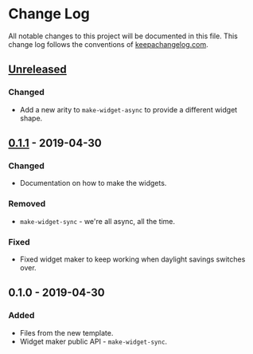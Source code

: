 # Change Log
All notable changes to this project will be documented in this file. This change log follows the conventions of [keepachangelog.com](http://keepachangelog.com/).

## [Unreleased]
### Changed
- Add a new arity to `make-widget-async` to provide a different widget shape.

## [0.1.1] - 2019-04-30
### Changed
- Documentation on how to make the widgets.

### Removed
- `make-widget-sync` - we're all async, all the time.

### Fixed
- Fixed widget maker to keep working when daylight savings switches over.

## 0.1.0 - 2019-04-30
### Added
- Files from the new template.
- Widget maker public API - `make-widget-sync`.

[Unreleased]: https://github.com/your-name/klipse-notebook/compare/0.1.1...HEAD
[0.1.1]: https://github.com/your-name/klipse-notebook/compare/0.1.0...0.1.1
